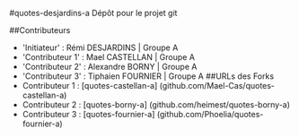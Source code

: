 #quotes-desjardins-a
Dépôt pour le projet git

##Contributeurs
- 'Initiateur' : Rémi DESJARDINS | Groupe A
- 'Contributeur 1' : Mael CASTELLAN | Groupe A
- 'Contributeur 2' : Alexandre BORNY | Groupe A
- 'Contributeur 3' : Tiphaien FOURNIER | Groupe A
##URLs des Forks
- Contributeur 1 : [quotes-castellan-a] (github.com/Mael-Cas/quotes-castellan-a)
- Contributeur 2 : [quotes-borny-a] (github.com/heimest/quotes-borny-a)
- Contributeur 3 : [quotes-fournier-a] (github.com/Phoelia/quotes-fournier-a)
